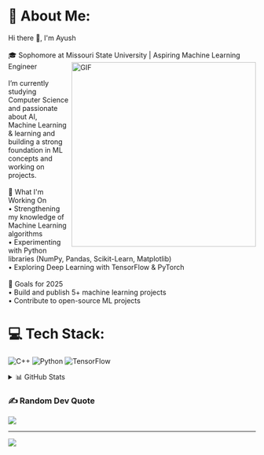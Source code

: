 # 💫 About Me:
Hi there 👋, I'm Ayush<br><br>🎓 Sophomore at Missouri State University | Aspiring Machine Learning Engineer<img align="right" width="375" alt="GIF" src="https://github.com/vimalverma558/vimalverma558/blob/v2/img/dino.gif" /><br><br>I’m  currently studying Computer Science and passionate about AI,<br> Machine Learning & learning and building a strong foundation in ML<br>concepts and working on projects.  <br><br>🚀 What I'm Working On  <br>• Strengthening my knowledge of Machine Learning algorithms  <br>• Experimenting with Python libraries (NumPy, Pandas, Scikit-Learn, Matplotlib)  <br>• Exploring Deep Learning with TensorFlow & PyTorch  <br><br>🎯 Goals for 2025<br>• Build and publish 5+ machine learning projects<br>• Contribute to open-source ML projects  <br>



# 💻 Tech Stack:
![C++](https://img.shields.io/badge/c++-%2300599C.svg?style=for-the-badge&logo=c%2B%2B&logoColor=white) ![Python](https://img.shields.io/badge/python-3670A0?style=for-the-badge&logo=python&logoColor=ffdd54) ![TensorFlow](https://img.shields.io/badge/TensorFlow-%23FF6F00.svg?style=for-the-badge&logo=TensorFlow&logoColor=white)
<details>
  <summary>📊 GitHub Stats</summary>

  <br/>

  <div align="center">
  
  <img src="https://github-readme-stats.vercel.app/api?username=xhettriAK&theme=dark&hide_border=false&include_all_commits=false&count_private=false" height="150"/>
  <img src="https://nirzak-streak-stats.vercel.app/?user=xhettriAK&theme=dark&hide_border=false" height="150"/>
  <img src="https://github-readme-stats.vercel.app/api/top-langs/?username=xhettriAK&theme=dark&hide_border=false&include_all_commits=false&count_private=false&layout=compact" height="150"/>

  </div>
</details>

### ✍️ Random Dev Quote
![](https://quotes-github-readme.vercel.app/api?type=horizontal&theme=tokyonight)

---
[![](https://visitcount.itsvg.in/api?id=xhettriAK&icon=0&color=0)](https://visitcount.itsvg.in)

<!-- Proudly created with GPRM ( https://gprm.itsvg.in ) -->
